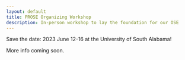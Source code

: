 ```yaml
---
layout: default
title: PROSE Organizing Workshop
description: In-person workshop to lay the foundation for our OSE
---
```


Save the date: 2023 June 12-16 at the University of South Alabama!

More info coming soon.
